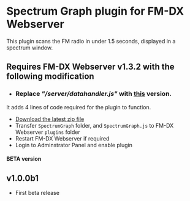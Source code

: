 # Spectrum Graph plugin for FM-DX Webserver

This plugin scans the FM radio in under 1.5 seconds, displayed in a spectrum window.

## Requires FM-DX Webserver v1.3.2 with the following modification

* ### Replace _**"/server/datahandler.js"**_ with [this](https://github.com/AmateurAudioDude/FM-DX-Webserver-Plugin-Spectrum-Graph/blob/main/datahandler.js) version.
It adds 4 lines of code required for the plugin to function.


* [Download the latest zip file](https://github.com/AmateurAudioDude/FM-DX-Webserver-Plugin-Spectrum-Graph/archive/refs/heads/main.zip)
* Transfer `SpectrumGraph` folder, and `SpectrumGraph.js` to FM-DX Webserver `plugins` folder
* Restart FM-DX Webserver if required
* Login to Adminstrator Panel and enable plugin

#### BETA version

v1.0.0b1
--------
* First beta release
